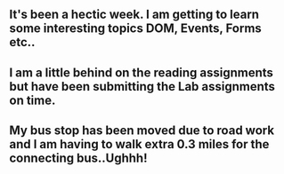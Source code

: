 ## It's been a hectic week. I am getting to learn some interesting topics DOM, Events, Forms etc..

## I am a little behind on the reading assignments but have been submitting the Lab assignments on time.

## My bus stop has been moved due to road work and I am having to walk extra 0.3 miles for the connecting bus..Ughhh! 
